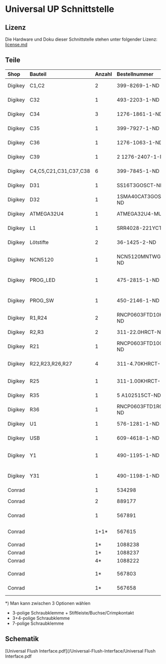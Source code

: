 # Universal UP Schnittstelle

## Lizenz

Die Hardware und Doku dieser Schnittstelle stehen unter folgender Lizenz: [license.md](/Universal-Flush-Interface/license.md)


## Teile

|Shop       | Bauteil  | Anzahl | Bestellnummer  |Bezeichnung             |
|:----------|:---------|:-------|:---------------|:-----------------------|
|	Digikey	|	C1,C2	|	2	|	399-8269-1-ND	|	CAP TANT 10UF 16V 10% 1206	|
|	Digikey	|	C32	|	1	|	493-2203-1-ND	|	CAP ALUM 100UF 20% 35V SMD	|
|	Digikey	|	C34	|	3	|	1276-1861-1-ND	|	CAP CER 1UF 35V X5R 0603	|
|	Digikey	|	C35	|	1	|	399-7927-1-ND	|	CAP CER 4700PF 25V X7R 0603	|
|	Digikey	|	C36	|	1	|	1276-1063-1-ND	|	CAP CER 0.047UF 50V X7R 0603	|
|	Digikey	|	C39	|	1	|	2 1276-2407-1-ND	|	CAP CER 10UF 6.3V X5R 0805	|
|	Digikey	|	C4,C5,C21,C31,C37,C38	|	6	|	399-7845-1-ND	|	CAP CER 0.1UF 50V X7R 0603	|
|	Digikey	|	D31	|	1	|	SS16T3GOSCT-ND	|	DIODE SCHOTTKY 60V 1A SMA	|
|	Digikey	|	D32	|	1	|	1SMA40CAT3GOSCT-ND	|	TVS DIODE 40VWM 64.5VC SMA	|
|	Digikey	|	ATMEGA32U4	|	1	|	ATMEGA32U4-MU-ND	|	IC MCU 8BIT 32KB FLASH 44QFN	|
|	Digikey	|	L1	|	1	|	SRR4028-221YCT-ND	|	FIXED IND 220UH 340MA 1.25 OHM	|
|	Digikey	|	Lötstifte	|	2	|	36-1425-2-ND	|	CONN PC PIN CIRC 0.040DIA TIN	|
|	Digikey	|	NCN5120	|	1	|	NCN5120MNTWGOSCT-ND	|	IC RECEIVER/XMITTER KNX 40QFN	|
|	Digikey	|	PROG_LED	|	1	|	475-2815-1-ND	|	LED BLUE DIFFUSED 0603 SMD	|
|	Digikey	|	PROG_SW	|	1	|	450-2146-1-ND	|	SWITCH TACTILE SPST-NO 0.05A 24V	|
|	Digikey	|	R1,R24	|	2	|	RNCP0603FTD10K0CT-ND	|	RES SMD 10K OHM 1% 1/8W 0603	|
|	Digikey	|	R2,R3	|	2	|	311-22.0HRCT-ND	|	RES SMD 22 OHM 1% 1/10W 0603	|
|	Digikey	|	R21	|	1	|	RNCP0603FTD100RCT-ND	| RES SMD 100 OHM 1% 1/8W 0603  |
|	Digikey	|	R22,R23,R26,R27	|	4	|	311-4.70KHRCT-ND	|	RES SMD 4.7K OHM 1% 1/10W 0603	|
|	Digikey	|	R25	|	1	|	311-1.00KHRCT-ND	|	RES SMD 1K OHM 1% 1/10W 0603	|
|	Digikey	|	R35	|	1	|	5 A102515CT-ND	|	RES SMD 22 OHM 5% 1W 2512	|
|	Digikey	|	R36	|	1	|	RNCP0603FTD1R00CT-ND	|	RES SMD 1 OHM 1% 1/8W 0603	|
|	Digikey	|	U1	|	1	|	576-1281-1-ND	|	IC REG LDO 3.3V 0.5A SOT23-5	|
|	Digikey	|	USB	|	1	|	609-4618-1-ND	|	USB - Mikro-B, USB 2,0	|
|	Digikey	|	Y1	|	1	|	490-1195-1-ND	|	CER RES 8.0000MHZ 33PF SMD	|
|	Digikey	|	Y31	|	1	|	490-1198-1-ND	|	CER RES 16.0000MHZ 15PF SMD	|
|	Conrad	|		|	1	|	534298	|	Gehäuse 40x40x20	|
|	Conrad	|		|	2	|	889177	|	Schraube 2.2x4.5mm	|
|	Conrad	|		|	1	|	567891	|	Schraubklemme 10polig	|
|		|		|		|		|		|
|	Conrad	|		|	1+1*	|	567615	|	Schraubklemme 3polig	|
|		|		|		|		|		|
|	Conrad	|		|	1*	|	1088238	|	Stiftleiste	|
|	Conrad	|		|	1*	|	1088237	|	Buchse	|
|	Conrad	|		|	4*	|	1088222	|	Crimpkontakt	|
|		|		|		|		|		|
|	Conrad	|		|	1*	|	567803	|	Schraubklemme 7polig	|
|	Conrad	|		|	1*	|	567658	|	Schraubklemme 4polig	|

*) Man kann zwischen 3 Optionen wählen
- 3-polige Schraubklemme + Stiftleiste/Buchse/Crimpkontakt 
- 3+4-polige Schraubklemme
- 7-polige Schraubklemme

## Schematik
[Universal Flush Interface.pdf](/Universal-Flush-Interface/Universal Flush Interface.pdf
